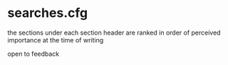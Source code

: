 # searches.cfg
the sections under each section header are ranked in order of perceived importance at the time of writing  

open to feedback

